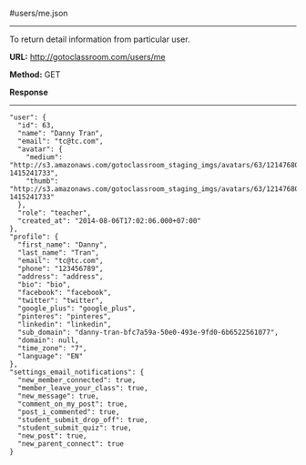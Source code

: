 
#users/me.json

----------
To return detail information from particular user.

**URL:** http://gotoclassroom.com/users/me

**Method:**  GET


**Response**

---------

    "user": {
      "id": 63,
      "name": "Danny Tran",
      "email": "tc@tc.com",
      "avatar": {
        "medium": "http://s3.amazonaws.com/gotoclassroom_staging_imgs/avatars/63/1214768089222_medium.jpg?1415241733",
        "thumb": "http://s3.amazonaws.com/gotoclassroom_staging_imgs/avatars/63/1214768089222_thumb.jpg?1415241733"
      },
      "role": "teacher",
      "created_at": "2014-08-06T17:02:06.000+07:00"
    },
    "profile": {
      "first_name": "Danny",
      "last_name": "Tran",
      "email": "tc@tc.com",
      "phone": "123456789",
      "address": "address",
      "bio": "bio",
      "facebook": "facebook",
      "twitter": "twitter",
      "google_plus": "google_plus",
      "pinteres": "pinteres",
      "linkedin": "linkedin",
      "sub_domain": "danny-tran-bfc7a59a-50e0-493e-9fd0-6b6522561077",
      "domain": null,
      "time_zone": "7",
      "language": "EN"
    },
    "settings_email_notifications": {
      "new_member_connected": true,
      "member_leave_your_class": true,
      "new_message": true,
      "comment_on_my_post": true,
      "post_i_commented": true,
      "student_submit_drop_off": true,
      "student_submit_quiz": true,
      "new_post": true,
      "new_parent_connect": true
    }